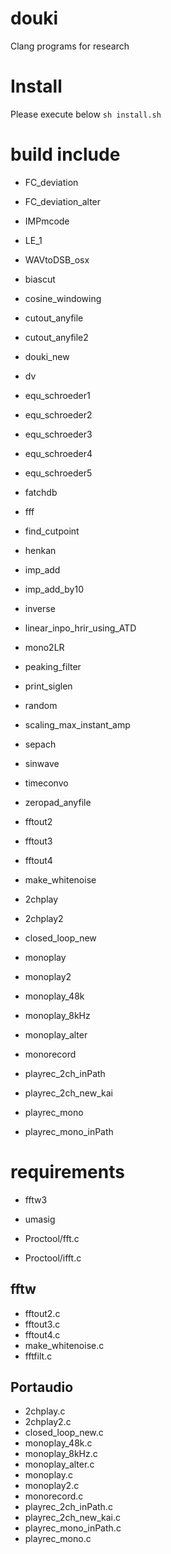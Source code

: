 # douki
Clang programs for research

# Install
Please execute below
`sh install.sh`

# build include
- FC_deviation
- FC_deviation_alter
- IMPmcode
- LE_1
- WAVtoDSB_osx
- biascut
- cosine_windowing
- cutout_anyfile
- cutout_anyfile2
- douki_new
- dv
- equ_schroeder1
- equ_schroeder2
- equ_schroeder3
- equ_schroeder4
- equ_schroeder5
- fatchdb
- fff
- find_cutpoint
- henkan
- imp_add
- imp_add_by10
- inverse
- linear_inpo_hrir_using_ATD
- mono2LR
- peaking_filter
- print_siglen
- random
- scaling_max_instant_amp
- sepach
- sinwave
- timeconvo
- zeropad_anyfile

- fftout2
- fftout3
- fftout4
- make_whitenoise

- 2chplay
- 2chplay2
- closed_loop_new
- monoplay
- monoplay2
- monoplay_48k
- monoplay_8kHz
- monoplay_alter
- monorecord
- playrec_2ch_inPath
- playrec_2ch_new_kai
- playrec_mono
- playrec_mono_inPath

# requirements

- fftw3
- umasig

- Proctool/fft.c
- Proctool/ifft.c

## fftw
- fftout2.c
- fftout3.c
- fftout4.c
- make_whitenoise.c
- fftfilt.c

## Portaudio
- 2chplay.c
- 2chplay2.c
- closed_loop_new.c
- monoplay_48k.c
- monoplay_8kHz.c
- monoplay_alter.c
- monoplay.c
- monoplay2.c
- monorecord.c
- playrec_2ch_inPath.c
- playrec_2ch_new_kai.c
- playrec_mono_inPath.c
- playrec_mono.c
